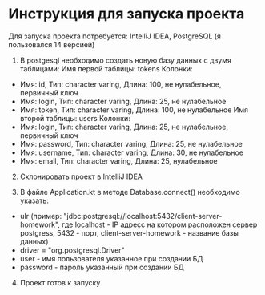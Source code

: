 # Инструкция для запуска проекта
Для запуска проекта потребуется: IntelliJ IDEA, PostgreSQL (я пользовался 14 версией)

1. В postgesql необходимо создать новую базу данных с двумя таблицами:
Имя первой таблицы: tokens
Колонки:
* Имя: id, Тип: character varing, Длина: 100, не нулабельное, первичный ключ
* Имя: login, Тип: character varing, Длина: 25, не нулабельное
* Имя: token, Тип: character varing, Длина: 100, не нулабельное
Имя второй таблицы: users
Колонки:
* Имя: login, Тип: character varing, Длина: 25, не нулабельное, первичный ключ
* Имя: password, Тип: character varing, Длина: 25, не нулабельное
* Имя: username, Тип: character varing, Длина: 30, не нулабельное
* Имя: email, Тип: character varing, Длина: 25, нулабельное

2. Склонировать проект в IntelliJ IDEA

3. В файле Application.kt в методе Database.connect() необходимо указать:
* ulr (пример: "jdbc:postgresql://localhost:5432/client-server-homework", где localhost - IP адресс на котором расположен сервер postgress, 5432 - порт, client-server-homework - название базы данных)
* driver = "org.postgresql.Driver"
* user - имя пользователя указанное при создании БД
* password - пароль указанный при создании БД

4. Проект готов к запуску
